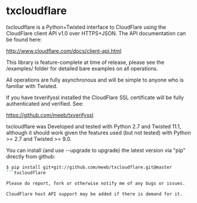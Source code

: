 txcloudflare
============

txcloudflare is a Python+Twisted interface to CloudFlare using the CloudFlare
client API v1.0 over HTTPS+JSON. The API documentation can be found here:

http://www.cloudflare.com/docs/client-api.html

This library is feature-complete at time of release, please see the /examples/
folder for detailed bare examples on all operations.

All operations are fully asynchronous and will be simple to anyone who is
familiar with Twisted.

If you have txverifyssl installed the CloudFlare SSL certificate will be fully
authenticated and verified. See:

https://github.com/meeb/txverifyssl

txcloudflare was Developed and tested with Python 2.7 and Twisted 11.1, although
it should work given the features used (but not tested) with Python >= 2.7 and
Twisted >= 9.0.

You can install (and use --upgrade to upgrade) the latest version via "pip"
directly from github:

```bash
$ pip install git+git://github.com/meeb/txcloudflare.git@master
```txcloudflare

Please do report, fork or otherwise notify me of any bugs or issues.

CloudFlare host API support may be added if there is demand for it.
